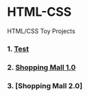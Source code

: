 # HTML-CSS
HTML/CSS Toy Projects

### 1. [Test](https://sr0020.github.io/HTML-CSS/Test/)
### 2. [Shopping Mall 1.0](https://sr0020.github.io/HTML-CSS/Shopping_Mall/)
### 3. [Shopping Mall 2.0]
